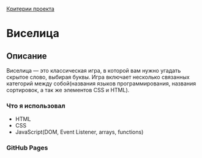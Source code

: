 [Критерии проекта](https://canvas.narxoz.kz/courses/574/files/folder/Task's?preview=131165)

# Виселица
## Описание
Виселица — это классическая игра, в которой вам нужно угадать скрытое слово, выбирая буквы. Игра включает несколько связанных категорий между собой(названия языков программирования, названия сортировок, а так же элементов CSS и HTML).
### Что я использовал
* HTML
* CSS
* JavaScript(DOM, Event Listener, arrays, functions)
### GitHub Pages



